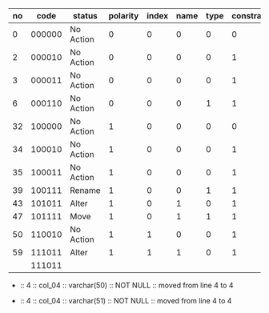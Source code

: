 | no | code   | status    | polarity | index | name | type | constraint | hint | 
|----|--------|-----------|----------|-------|------|------|------------|------|
| 0  | 000000 | No Action | 0        | 0     | 0    | 0    | 0          | 0    |
| 2  | 000010 | No Action | 0        | 0     | 0    | 0    | 1          | 0    |
| 3  | 000011 | No Action | 0        | 0     | 0    | 0    | 1          | 1    |
| 6  | 000110 | No Action | 0        | 0     | 0    | 1    | 1          | 0    |
| 32 | 100000 | No Action | 1        | 0     | 0    | 0    | 0          | 0    |
| 34 | 100010 | No Action | 1        | 0     | 0    | 0    | 1          | 0    |
| 35 | 100011 | No Action | 1        | 0     | 0    | 0    | 1          | 1    |
| 39 | 100111 | Rename    | 1        | 0     | 0    | 1    | 1          | 1    |
| 43 | 101011 | Alter     | 1        | 0     | 1    | 0    | 1          | 1    |
| 47 | 101111 | Move      | 1        | 0     | 1    | 1    | 1          | 1    |
| 50 | 110010 | No Action | 1        | 1     | 0    | 0    | 1          | 0    |
| 59 | 111011 | Alter     | 1        | 1     | 1    | 0    | 1          | 1    |
|    | 111011 |           |          |       |      |      |            |      |


- ::  4 :: col_04 :: varchar(50) :: NOT NULL :: moved from line 4 to 4
+ ::  4 :: col_04 :: varchar(51) :: NOT NULL :: moved from line 4 to 4
